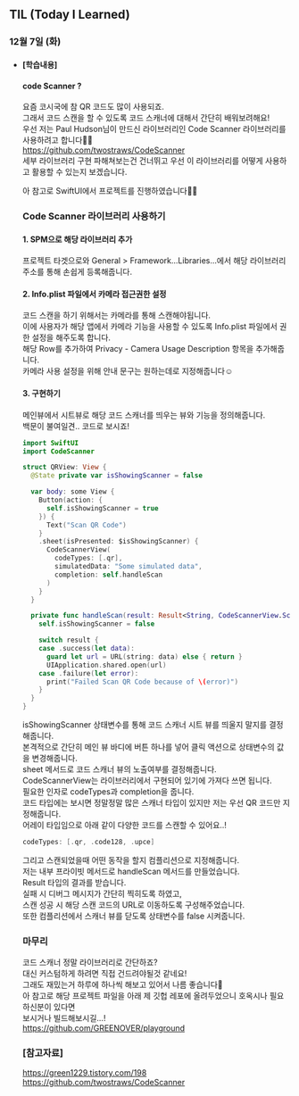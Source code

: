 ## TIL (Today I Learned)

### 12월 7일 (화)   

- #### [학습내용]
  
  #### code Scanner ?           

  요즘 코시국에 참 QR 코드도 많이 사용되죠.   
  그래서 코드 스캔을 할 수 있도록 코드 스캐너에 대해서 간단히 배워보려해요!   
  우선 저는 Paul Hudson님이 만드신 라이브러리인 Code Scanner 라이브러리를 사용하려고 합니다🙋🏻   
  https://github.com/twostraws/CodeScanner   
  세부 라이브러리 구현 파해쳐보는건 건너뛰고 우선 이 라이브러리를 어떻게 사용하고 활용할 수 있는지 보겠습니다.   

  아 참고로 SwiftUI에서 프로젝트를 진행하였습니다🙏🏻   

  ### Code Scanner 라이브러리 사용하기   

  #### 1. SPM으로 해당 라이브러리 추가   
  프로젝트 타겟으로와 General > Framework...Libraries...에서 해당 라이브러리 주소를 통해 손쉽게 등록해줍니다.

  #### 2. Info.plist 파일에서 카메라 접근권한 설정   
  코드 스캔을 하기 위해서는 카메라를 통해 스캔해야됩니다.   
  이에 사용자가 해당 앱에서 카메라 기능을 사용할 수 있도록 Info.plist 파일에서 권한 설정을 해주도록 합니다.   
  해당 Row를 추가하여 Privacy - Camera Usage Description 항목을 추가해줍니다.   
  카메라 사용 설정을 위해 안내 문구는 원하는데로 지정해줍니다☺️   

  #### 3. 구현하기   
  메인뷰에서 시트뷰로 해당 코드 스캐너를 띄우는 뷰와 기능을 정의해줍니다.   
  백문이 불여일견.. 코드로 보시죠!   
  ```swift
  import SwiftUI
  import CodeScanner
  
  struct QRView: View {
    @State private var isShowingScanner = false
  
    var body: some View {
      Button(action: {
        self.isShowingScanner = true
      }) {
        Text("Scan QR Code")
      }
      .sheet(isPresented: $isShowingScanner) {
        CodeScannerView(
          codeTypes: [.qr],
          simulatedData: "Some simulated data",
          completion: self.handleScan
        )
      }
    }
  
    private func handleScan(result: Result<String, CodeScannerView.ScanError>) {
      self.isShowingScanner = false
  
      switch result {
      case .success(let data):
        guard let url = URL(string: data) else { return }
        UIApplication.shared.open(url)
      case .failure(let error):
        print("Failed Scan QR Code because of \(error)")
      }
    }
  }
  ```
  isShowingScanner 상태변수를 통해 코드 스캐너 시트 뷰를 띄울지 말지를 결정해줍니다.   
  본격적으로 간단히 메인 뷰 바디에 버튼 하나를 넣어 클릭 액션으로 상태변수의 값을 변경해줍니다.   
  sheet 메서드로 코드 스캐너 뷰의 노출여부를 결정해줍니다.   
  CodeScannerView는 라이브러리에서 구현되어 있기에 가져다 쓰면 됩니다.   
  필요한 인자로 codeTypes과 completion을 줍니다.   
  코드 타입에는 보시면 정말정말 많은 스캐너 타입이 있지만 저는 우선 QR 코드만 지정해줍니다.   
  어레이 타입임으로 아래 같이 다양한 코드를 스캔할 수 있어요..!   
  ```swift
  codeTypes: [.qr, .code128, .upce]
  ```
  그리고 스캔되었을때 어떤 동작을 할지 컴플리션으로 지정해줍니다.   
  저는 내부 프라이빗 메서드로 handleScan 메서드를 만들었습니다.   
  Result 타입의 결과를 받습니다.   
  실패 시 디버그 메시지가 간단히 찍히도록 하였고,   
  스캔 성공 시 해당 스캔 코드의 URL로 이동하도록 구성해주었습니다.   
  또한 컴플리션에서 스캐너 뷰를 닫도록 상태변수를 false 시켜줍니다.   

  ### 마무리   
  코드 스캐너 정말 라이브러리로 간단하죠?   
  대신 커스텀하게 하려면 직접 건드려야될것 같네요!   
  그래도 재밌는거 하루에 하나씩 해보고 있어서 나름 좋습니다🙌   
  아 참고로 해당 프로젝트 파일을 아래 제 깃헙 레포에 올려두었으니 호옥시나 필요하신분이 있다면   
  보시거나 빌드해보시길...!   
  https://github.com/GREENOVER/playground   

  ### [참고자료]   
  https://green1229.tistory.com/198   
  https://github.com/twostraws/CodeScanner   
